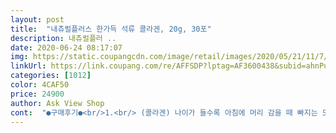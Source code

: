 ```yaml
---
layout: post 
title:  "내츄럴플러스 한가득 석류 콜라겐, 20g, 30포" 
description: 내츄럴플러 ..
date: 2020-06-24 08:17:07 
img: https://static.coupangcdn.com/image/retail/images/2020/05/21/11/7/ee3d6634-6804-4cf2-8b8e-c98f751ec831.jpg 
linkUrl: https://link.coupang.com/re/AFFSDP?lptag=AF3600438&subid=ahnPublicAsk&pageKey=1605033551&itemId=2741338635&vendorItemId=70731394349&traceid=V0-113-78bf7e148ba00167 
categories: [1012] 
color: 4CAF50 
price: 24900 
author: Ask View Shop 
cont:  "●구매후기●<br/>1.<br/> (콜라겐) 나이가 들수록 아침에 머리 감을 때 빠지는 모발 양이 많아져서 고민이 깊어졌는데, 콜라겐이 탈모에 좋고 모발 회복 효과도 있었다는 tv출연자의 언급을 듣고 콜라겐을 꾸준히 복용 중입니다.<br/> 분말형 콜라겐은 챙겨 먹기가 불편한 점이 있는데, 이 제품은 젤 스틱 형태이고 한 포씩 포장되어 먹기도 편하고 가지고 다니기도 편한 장점이 있습니다.<br/><br/>2.<br/> (석류) 석류가 여자한테 좋다는 얘기는 많이 들었는데, 특히 생리통에 효과가 있었다는 주변 지인들의 얘기를 듣고 이 제품을 선택하여 먹고 있습니다.<br/> 플라세보 효과일 수도 있지만 일단 제 개인적으로는 분명히 좀 나아진 느낌입니다.<br/> 효능이 기본적으로 있어야 플라세보 효과도 나타난다고 믿습니다.<br/>^^<br/>3.<br/> 젤 스틱 형태의 한 포씩 개별 포장이라 소지하고 다니기 좋습니다.<br/> 영양제나 건강식품은 꾸준하게 일정한 시간에 규칙적으로 복용하는 게 중요하다고 생각합니다.<br/> 이 제품은 가지고 다니기 편해서 꾸준한 복용이 가능한 장점이 있습니다.<br/><br/>4.<br/> 피쉬콜라겐으로 구성되어 흡수량이 많습니다.<br/> 피쉬콜라겐이 일반콜라겐 대비 310배 흡수율이 좋아서 요즘은 대부분 피쉬콜라겐을 선호하는데 이 제품은 피쉬콜라겐으로 만들어졌습니다.<br/><br/>5.<br/> 맛이 너무 좋습니다.<br/> 하루 한 포씩 먹는 용량인데 수시로 더 먹고 싶을 정도로 맛있습니다.<br/><br/>6.<br/> 93%정도가 석류이고 5%가 피쉬콜라겐 구성으로 두 주요성분이 98%  이상을 차지하고 있을 정도로 성분 구성이 굳입니다.<br/><br/>7.<br/> 30포 구성으로 한 달간 먹을 수 있기에 가성비도 좋은 편입니다.<br/><br/>8.<br/> 콜라겐, 석류는 꾸준히 먹으면 좋으니 기존에 캡슐이나 분말로 먹다가 좀 질렸을 때 분위기 전환 겸 먹어도 좋은 것 같습니다.<br/><br/>^^<br/>곰젤리나 곤약제리 같은 거 좋아하는 사람은 그런거 대체 간식으로도 충분히 만족할 거 같아요.<br/><br/>그 이야기 들은  이후로 꾸준히 어류 콜라겐을 주문해서 먹고 있는 1인입니다.<br/><br/>그래서 맛있게 잘 먹었습니다!!<br/>그리고 쫀쫀함이... <br/> 다른 젤리들보다 더 하네요^^<br/>근데 시판되는 제품들도 다양하고 맛도 조금씩은 차이가 나고,<br/>남편 가방하고 아이들 가방에 홍삼이랑 유산균이랑 석류콜라겐이랑 하나씩 챙겨주는데<br/>내츄럴플러스 한가득 석류 콜라겐은 처음 주문해 본 건데... <br/> 배송은 정말 로켓처럼 왔고요.<br/><br/>다 같은 93프로 석류가 들었다고 하지만 어떤 브랜드껀 너무 말캉말캉 하고 어떤것은 흐물흐물해서 사실 좀... <br/> 다 달라서<br/>다 같은 석류함량 93%라고 해도 괜찮은 상품을 주문하세요.<br/><br/>다른 건 그대로인데.<br/>.<br/> 석류 콜라겐은 늘 다먹고  오더라고요  출출한 타임에 딱이라 하네요 ㅎㅎ<br/>맛은 새콤달콤한데... <br/> 그냥 저렴한 석류주스맛이 아니고<br/>맛있는 간식 겸 피부 관리 겸으로 적극 추천해도 될 거 같아요!!<br/>맛있어요!!<br/>먹었을때 첫맛은 새콤한 맛이 먼저 올라오구요 달달새콤한게 그냥 진하다 라는 생각이 듭니다.<br/><br/>무엇보다도 함유량도 많이 차이가 있는듯하여.<br/>.<br/> 가격 대비 함유량도 따져보게 되네요<br/>문제는 아이들이 말리지 않으면 두세 개씩 먹는 거네요.<br/>.<br/> ㅎㅎ 확실히 여학생들이 좋아하는 맛인 거 같아요.<br/><br/>뭘 주문할지 고민되고 긴가민가 하기도 했어요.<br/><br/>사과즙이나 포도즙에서 나는 농축진액의 건강한 맛이 분명 느껴집니다.<br/><br/>석류, 콜라겐 찾는 분들에게 추천합니다.<br/>^^<br/>석류는 여성호르몬 조절에 좋다고 해요.<br/><br/>손에 쏙 들어오는 크기라 들고다니실때도 편리할것 같아여.<br/><br/>아주 알차고 몸에좋은 간식입니다.<br/><br/>어떤건 정말 쫄깃함이 없어요... <br/>.<br/><br/>어머니나 여자 형제에게 선물하기에도 좋겠구요.<br/><br/>엄청 진하고 새콤달콤 맛있어요.<br/><br/>여성호르몬은 피부를 밝히고 생리기능 등등을 원활하게 하는데 도움이 되죠.<br/><br/>예전 방송에서 저분자 콜라겐이 사람의 피부세포와 입자크기가 같아서 피부에 바로 흡수된다 하더라고요<br/>이 젤리는 레알 진하고 쫀듯쫀듯한 석류젤리입니다.<br/><br/>이거 젤리 한포당 1.<br/>3개의 석류가 들어간다고 전 알고있어요.<br/><br/>잘 먹고 재구매하겠습니다^^<br/>저희 어머니께서 갱년기가 오셔서 안주문한 석류젤리가 없어요.<br/>.<br/><br/>적극<br/>정말 3개월 정도 먹으니 효과는 있는 거 같아요!!<br/>제일 신기한 건 식감인데... <br/> 정말 쫀득쫀득하고 탱글탱글합니다.<br/><br/>처음에 요령이 없어서 가위로 봉지를 잘라먹었는데.<br/>.<br/> 이제는 정말 잘 뜯어서 먹고 있네요.<br/><br/>추천합니당<br/>쿠팡에 파는 4가지 주요 브랜드를 다 주문하였고<br/>쿠팡에 파는 석류 젤리들이 가격이 다 다른데<br/>함유량도 석류농축액 93.<br/>2%에 피쉬콜라겐도 1000 mg 함유 제품인데 이 가격이면 가격도 합리적인 거 같습니다.<br/><br/>휴대하기도 간편하고 점선이 있어서 손으로 살짝 윗부분 뜯어 먹으면 되는데.<br/>.<br/><br/>1.<br/> (콜라겐) 나이가 들수록 아침에 머리 감을 때 빠지는 모발 양이 많아져서 고민이 깊어졌는데, 콜라겐이 탈모에 좋고 모발 회복 효과도 있었다는 tv출연자의 언급을 듣고 콜라겐을 꾸준히 복용 중입니다.<br/> 분말형 콜라겐은 챙겨 먹기가 불편한 점이 있는데, 이 제품은 젤 스틱 형태이고 한 포씩 포장되어 먹기도 편하고 가지고 다니기도 편한 장점이 있습니다.<br/><br/>2.<br/> (석류) 석류가 여자한테 좋다는 얘기는 많이 들었는데, 특히 생리통에 효과가 있었다는 주변 지인들의 얘기를 듣고 이 제품을 선택하여 먹고 있습니다.<br/> 플라세보 효과일 수도 있지만 일단 제 개인적으로는 분명히 좀 나아진 느낌입니다.<br/> 효능이 기본적으로 있어야 플라세보 효과도 나타난다고 믿습니다.<br/>^^<br/>3.<br/> 젤 스틱 형태의 한 포씩 개별 포장이라 소지하고 다니기 좋습니다.<br/> 영양제나 건강식품은 꾸준하게 일정한 시간에 규칙적으로 복용하는 게 중요하다고 생각합니다.<br/> 이 제품은 가지고 다니기 편해서 꾸준한 복용이 가능한 장점이 있습니다.<br/><br/>4.<br/> 피쉬콜라겐으로 구성되어 흡수량이 많습니다.<br/> 피쉬콜라겐이 일반콜라겐 대비 310배 흡수율이 좋아서 요즘은 대부분 피쉬콜라겐을 선호하는데 이 제품은 피쉬콜라겐으로 만들어졌습니다.<br/><br/>5.<br/> 맛이 너무 좋습니다.<br/> 하루 한 포씩 먹는 용량인데 수시로 더 먹고 싶을 정도로 맛있습니다.<br/><br/>6.<br/> 93%정도가 석류이고 5%가 피쉬콜라겐 구성으로 두 주요성분이 98%  이상을 차지하고 있을 정도로 성분 구성이 굳입니다.<br/><br/>7.<br/> 30포 구성으로 한 달간 먹을 수 있기에 가성비도 좋은 편입니다.<br/><br/>8.<br/> 콜라겐, 석류는 꾸준히 먹으면 좋으니 기존에 캡슐이나 분말로 먹다가 좀 질렸을 때 분위기 전환 겸 먹어도 좋은 것 같습니다.<br/><br/>^^<br/>곰젤리나 곤약제리 같은 거 좋아하는 사람은 그런거 대체 간식으로도 충분히 만족할 거 같아요.<br/><br/>그 이야기 들은  이후로 꾸준히 어류 콜라겐을 주문해서 먹고 있는 1인입니다.<br/><br/>그래서 맛있게 잘 먹었습니다!!<br/>그리고 쫀쫀함이... <br/> 다른 젤리들보다 더 하네요^^<br/>근데 시판되는 제품들도 다양하고 맛도 조금씩은 차이가 나고,<br/>남편 가방하고 아이들 가방에 홍삼이랑 유산균이랑 석류콜라겐이랑 하나씩 챙겨주는데<br/>내츄럴플러스 한가득 석류 콜라겐은 처음 주문해 본 건데... <br/> 배송은 정말 로켓처럼 왔고요.<br/><br/>다 같은 93프로 석류가 들었다고 하지만 어떤 브랜드껀 너무 말캉말캉 하고 어떤것은 흐물흐물해서 사실 좀... <br/> 다 달라서<br/>다 같은 석류함량 93%라고 해도 괜찮은 상품을 주문하세요.<br/><br/>다른 건 그대로인데.<br/>.<br/> 석류 콜라겐은 늘 다먹고  오더라고요  출출한 타임에 딱이라 하네요 ㅎㅎ<br/>맛은 새콤달콤한데... <br/> 그냥 저렴한 석류주스맛이 아니고<br/>맛있는 간식 겸 피부 관리 겸으로 적극 추천해도 될 거 같아요!!<br/>맛있어요!!<br/>먹었을때 첫맛은 새콤한 맛이 먼저 올라오구요 달달새콤한게 그냥 진하다 라는 생각이 듭니다.<br/><br/>무엇보다도 함유량도 많이 차이가 있는듯하여.<br/>.<br/> 가격 대비 함유량도 따져보게 되네요<br/>문제는 아이들이 말리지 않으면 두세 개씩 먹는 거네요.<br/>.<br/> ㅎㅎ 확실히 여학생들이 좋아하는 맛인 거 같아요.<br/><br/>뭘 주문할지 고민되고 긴가민가 하기도 했어요.<br/><br/>사과즙이나 포도즙에서 나는 농축진액의 건강한 맛이 분명 느껴집니다.<br/><br/>석류, 콜라겐 찾는 분들에게 추천합니다.<br/>^^<br/>석류는 여성호르몬 조절에 좋다고 해요.<br/><br/>손에 쏙 들어오는 크기라 들고다니실때도 편리할것 같아여.<br/><br/>아주 알차고 몸에좋은 간식입니다.<br/><br/>어떤건 정말 쫄깃함이 없어요... <br/>.<br/><br/>어머니나 여자 형제에게 선물하기에도 좋겠구요.<br/><br/>엄청 진하고 새콤달콤 맛있어요.<br/><br/>여성호르몬은 피부를 밝히고 생리기능 등등을 원활하게 하는데 도움이 되죠.<br/><br/>예전 방송에서 저분자 콜라겐이 사람의 피부세포와 입자크기가 같아서 피부에 바로 흡수된다 하더라고요<br/>이 젤리는 레알 진하고 쫀듯쫀듯한 석류젤리입니다.<br/><br/>이거 젤리 한포당 1.<br/>3개의 석류가 들어간다고 전 알고있어요.<br/><br/>잘 먹고 재구매하겠습니다^^<br/>저희 어머니께서 갱년기가 오셔서 안주문한 석류젤리가 없어요.<br/>.<br/><br/>적극<br/>정말 3개월 정도 먹으니 효과는 있는 거 같아요!!<br/>제일 신기한 건 식감인데... <br/> 정말 쫀득쫀득하고 탱글탱글합니다.<br/><br/>처음에 요령이 없어서 가위로 봉지를 잘라먹었는데.<br/>.<br/> 이제는 정말 잘 뜯어서 먹고 있네요.<br/><br/>추천합니당<br/>쿠팡에 파는 4가지 주요 브랜드를 다 주문하였고<br/>쿠팡에 파는 석류 젤리들이 가격이 다 다른데<br/>함유량도 석류농축액 93.<br/>2%에 피쉬콜라겐도 1000 mg 함유 제품인데 이 가격이면 가격도 합리적인 거 같습니다.<br/><br/>휴대하기도 간편하고 점선이 있어서 손으로 살짝 윗부분 뜯어 먹으면 되는데.<br/>.<br/><br/>" 
---
```

